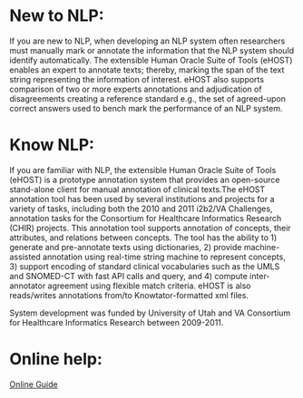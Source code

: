 # New to NLP: 
If you are new to NLP, when developing an NLP system often researchers must manually mark or annotate the information that the NLP system should identify automatically. The extensible Human Oracle Suite of Tools (eHOST) enables an expert to annotate texts; thereby, marking the span of the text string representing the information of interest. eHOST also supports comparison of two or more experts annotations and adjudication of disagreements creating a reference standard e.g., the set of agreed-upon correct answers used to bench mark the performance of an NLP system.

# Know NLP: 
If you are familiar with NLP, the extensible Human Oracle Suite of Tools (eHOST) is a prototype annotation system that provides an open-source stand-alone client for manual annotation of clinical texts.The eHOST annotation tool has been used by several institutions and projects for a variety of tasks, including both the 2010 and 2011 i2b2/VA Challenges, annotation tasks for the Consortium for Healthcare Informatics Research (CHIR) projects. This annotation tool supports annotation of concepts, their attributes, and relations between concepts. The tool has the ability to 1) generate and pre-annotate texts using dictionaries, 2) provide machine-assisted annotation using real-time string machine to represent concepts, 3) support encoding of standard clinical vocabularies such as the UMLS and SNOMED-CT with fast API calls and query, and 4) compute inter-annotator agreement using flexible match criteria. eHOST is also reads/writes annotations from/to Knowtator-formatted xml files.

System development was funded by University of Utah and VA Consortium for Healthcare Informatics Research between 2009-2011.

# Online help: 

[Online Guide](https://github.com/chrisleng/ehost/blob/master/online-help/start.html "Online Guideline for eHOST")


